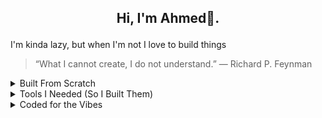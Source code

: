 ## <p align="center"> Hi, I'm Ahmed👋. 
I'm kinda lazy, but when I'm not I love to build things</p>

> “What I cannot create, I do not understand.”
> ― Richard P. Feynman

<details>
  <summary> Built From Scratch</summary>
  - https://github.com/shabbann/boids-algorithm
</details>

<details>
  <summary> Tools I Needed (So I Built Them)</summary>
  - https://github.com/shabbann/greedynet (in hold, studying parralel computing cause I didn't think I would need it for this project)
</details>

<details>
  <summary> Coded for the Vibes</summary>
  - https://github.com/shabbann/Sajjel
</details>
